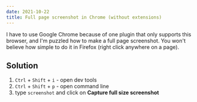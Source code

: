 ```yaml
---
date: 2021-10-22
title: Full page screenshot in Chrome (without extensions)
---
```


I have to use Google Chrome because of one plugin that only supports this browser, and I'm puzzled how to make a full page screenshot. You won't believe how simple to do it in Firefox (right click anywhere on a page).

## Solution

1. `Ctrl` + `Shift` + `i`  - open dev tools
2. `Ctrl` + `Shift` + `p` - open command line
3. type `screenshot` and click on **Capture full size screenshot**